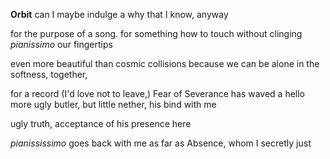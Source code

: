 **Orbit**
can I maybe indulge a why that
I know,
anyway

for the purpose of a song. for something
how to touch
without clinging
*pianissimo*
our fingertips

even more beautiful than cosmic collisions
because we can be alone in the softness,
together,

for a record (I'd love not to leave,)
Fear of Severance has waved a hello
more ugly butler,
but little nether,
his bind with me

ugly truth,
acceptance of his presence here

*pianississimo* goes back with me as far
as Absence,
whom I secretly just